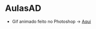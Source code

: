 # AulasAD

* Gif animado feito no Photoshop -> [Aqui](https://raw.githubusercontent.com/LuizLimaM/AulasAD/main/vacina.gif)
